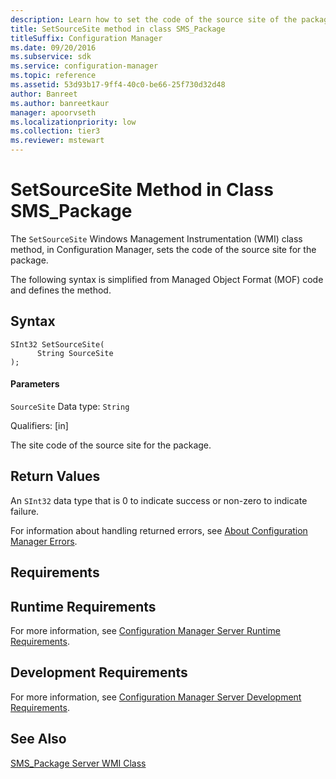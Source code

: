 ```yaml
---
description: Learn how to set the code of the source site of the package using SetSourceSite class method in Configuration Manager.
title: SetSourceSite method in class SMS_Package
titleSuffix: Configuration Manager
ms.date: 09/20/2016
ms.subservice: sdk
ms.service: configuration-manager
ms.topic: reference
ms.assetid: 53d93b17-9ff4-40c0-be66-25f730d32d48
author: Banreet
ms.author: banreetkaur
manager: apoorvseth
ms.localizationpriority: low
ms.collection: tier3
ms.reviewer: mstewart
---
```

# SetSourceSite Method in Class SMS_Package
The `SetSourceSite` Windows Management Instrumentation (WMI) class method, in Configuration Manager, sets the code of the source site for the package.

 The following syntax is simplified from Managed Object Format (MOF) code and defines the method.

## Syntax

```
SInt32 SetSourceSite(
      String SourceSite
);
```

#### Parameters
 `SourceSite`
 Data type: `String`

 Qualifiers: [in]

 The site code of the source site for the package.

## Return Values
 An `SInt32` data type that is 0 to indicate success or non-zero to indicate failure.

 For information about handling returned errors, see [About Configuration Manager Errors](../../../../../develop/core/understand/about-configuration-manager-errors.md).

## Requirements

## Runtime Requirements
 For more information, see [Configuration Manager Server Runtime Requirements](../../../../../develop/core/reqs/server-runtime-requirements.md).

## Development Requirements
 For more information, see [Configuration Manager Server Development Requirements](../../../../../develop/core/reqs/server-development-requirements.md).

## See Also
 [SMS_Package Server WMI Class](../../../../../develop/reference/core/servers/configure/sms_package-server-wmi-class.md)

